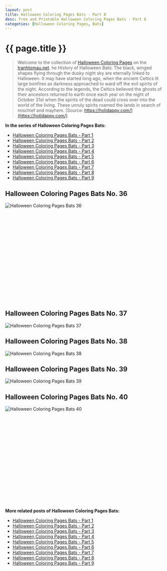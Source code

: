 ```yaml
---
layout: post
title: Halloween Coloring Pages Bats - Part 8
desc: Free and Printable Halloween Coloring Pages Bats - Part 8
categoties: [Halloween Coloring Pages, Bats]
---
```

{{ page.title }}
================
> Welcome to the collection of [Halloween Coloring Pages](http://tranhtomau.net/) on the [tranhtomau.net](http://tranhtomau.net/). he History of Halloween Bats: The black, winged shapes flying through the dusky night sky are eternally linked to Halloween. It may have started long ago, when the ancient Celtics lit large bonfires as darkness approached to ward off the evil spirits of the night. According to the legends, the Celtics believed the ghosts of their ancestors returned to earth once each year on the night of October 31st when the spirits of the dead could cross over into the world of the living. These unruly spirits roamed the lands in search of mischief and mayhem. [Source: https://holidappy.com/](https://holidappy.com/)

**In the series of Halloween Coloring Pages Bats:**

* [Halloween Coloring Pages Bats - Part 1](http://tranhtomau.net/2018/08/17/Halloween-Coloring-Pages-Bats-part-1.html)
* [Halloween Coloring Pages Bats - Part 2](http://tranhtomau.net/2018/08/17/Halloween-Coloring-Pages-Bats-part-2.html)
* [Halloween Coloring Pages Bats - Part 3](http://tranhtomau.net/2018/08/17/Halloween-Coloring-Pages-Bats-part-3.html)
* [Halloween Coloring Pages Bats - Part 4](http://tranhtomau.net/2018/08/17/Halloween-Coloring-Pages-Bats-part-4.html)
* [Halloween Coloring Pages Bats - Part 5](http://tranhtomau.net/2018/08/17/Halloween-Coloring-Pages-Bats-part-5.html)
* [Halloween Coloring Pages Bats - Part 6](http://tranhtomau.net/2018/08/17/Halloween-Coloring-Pages-Bats-part-6.html)
* [Halloween Coloring Pages Bats - Part 7](http://tranhtomau.net/2018/08/17/Halloween-Coloring-Pages-Bats-part-7.html)
* [Halloween Coloring Pages Bats - Part 8](http://tranhtomau.net/2018/08/17/Halloween-Coloring-Pages-Bats-part-8.html)
* [Halloween Coloring Pages Bats - Part 9](http://tranhtomau.net/2018/08/17/Halloween-Coloring-Pages-Bats-part-9.html)

## Halloween Coloring Pages Bats No. 36
![Halloween Coloring Pages Bats 36](http://tranhtomau.net/img2/Halloween-Coloring-Pages-Bats%20(36).jpg "Halloween Coloring Pages Bats 36")

<script async src="//pagead2.googlesyndication.com/pagead/js/adsbygoogle.js"></script><!-- Texxtonly --><ins class="adsbygoogle" style="display:inline-block;width:336px;height:280px" data-ad-client="ca-pub-6753140515841889" data-ad-slot="3207852233"></ins><script>(adsbygoogle = window.adsbygoogle || []).push({}); </script>

## Halloween Coloring Pages Bats No. 37
![Halloween Coloring Pages Bats 37](http://tranhtomau.net/img2/Halloween-Coloring-Pages-Bats%20(37).jpg "Halloween Coloring Pages Bats 37")

## Halloween Coloring Pages Bats No. 38
![Halloween Coloring Pages Bats 38](http://tranhtomau.net/img2/Halloween-Coloring-Pages-Bats%20(38).jpg "Halloween Coloring Pages Bats 38")

## Halloween Coloring Pages Bats No. 39
![Halloween Coloring Pages Bats 39](http://tranhtomau.net/img2/Halloween-Coloring-Pages-Bats%20(39).jpg "Halloween Coloring Pages Bats 39")

## Halloween Coloring Pages Bats No. 40
![Halloween Coloring Pages Bats 40](http://tranhtomau.net/img2/Halloween-Coloring-Pages-Bats%20(40).jpg "Halloween Coloring Pages Bats 40")

<script async src="//pagead2.googlesyndication.com/pagead/js/adsbygoogle.js"></script><!-- Texxtonly --><ins class="adsbygoogle" style="display:inline-block;width:336px;height:280px" data-ad-client="ca-pub-6753140515841889" data-ad-slot="3207852233"></ins><script>(adsbygoogle = window.adsbygoogle || []).push({}); </script>

**More related posts of Halloween Coloring Pages Bats:**

* [Halloween Coloring Pages Bats - Part 1](http://tranhtomau.net/2018/08/17/Halloween-Coloring-Pages-Bats-part-1.html)
* [Halloween Coloring Pages Bats - Part 2](http://tranhtomau.net/2018/08/17/Halloween-Coloring-Pages-Bats-part-2.html)
* [Halloween Coloring Pages Bats - Part 3](http://tranhtomau.net/2018/08/17/Halloween-Coloring-Pages-Bats-part-3.html)
* [Halloween Coloring Pages Bats - Part 4](http://tranhtomau.net/2018/08/17/Halloween-Coloring-Pages-Bats-part-4.html)
* [Halloween Coloring Pages Bats - Part 5](http://tranhtomau.net/2018/08/17/Halloween-Coloring-Pages-Bats-part-5.html)
* [Halloween Coloring Pages Bats - Part 6](http://tranhtomau.net/2018/08/17/Halloween-Coloring-Pages-Bats-part-6.html)
* [Halloween Coloring Pages Bats - Part 7](http://tranhtomau.net/2018/08/17/Halloween-Coloring-Pages-Bats-part-7.html)
* [Halloween Coloring Pages Bats - Part 8](http://tranhtomau.net/2018/08/17/Halloween-Coloring-Pages-Bats-part-8.html)
* [Halloween Coloring Pages Bats - Part 9](http://tranhtomau.net/2018/08/17/Halloween-Coloring-Pages-Bats-part-9.html)

